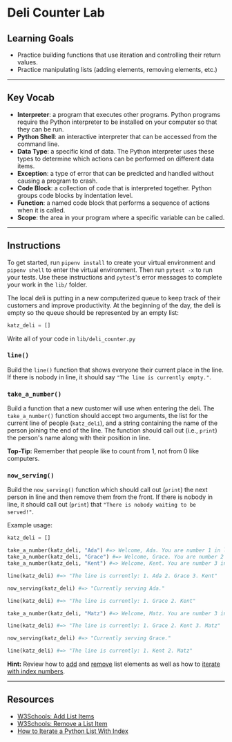 # Deli Counter Lab

## Learning Goals

- Practice building functions that use iteration and controlling their return
  values.
- Practice manipulating lists (adding elements, removing elements, etc.)

***

## Key Vocab

- **Interpreter**: a program that executes other programs. Python programs
require the Python interpreter to be installed on your computer so that they
can be run.
- **Python Shell**: an interactive interpreter that can be accessed from the
command line.
- **Data Type**: a specific kind of data. The Python interpreter uses these
types to determine which actions can be performed on different data items.
- **Exception**: a type of error that can be predicted and handled without
causing a program to crash.
- **Code Block**: a collection of code that is interpreted together. Python
groups code blocks by indentation level.
- **Function**: a named code block that performs a sequence of actions when it
is called.
- **Scope**: the area in your program where a specific variable can be called.

***

## Instructions

To get started, run `pipenv install` to create your virtual environment and
`pipenv shell` to enter the virtual environment. Then run `pytest -x` to run
your tests. Use these instructions and `pytest`'s error messages to complete
your work in the `lib/` folder.

The local deli is putting in a new computerized queue to keep track of their
customers and improve productivity. At the beginning of the day, the deli is
empty so the queue should be represented by an empty list:

```py
katz_deli = []
```

Write all of your code in `lib/deli_counter.py`

### `line()`

Build the `line()` function that shows everyone their current place in the line.
If there is nobody in line, it should say `"The line is currently empty."`.

### `take_a_number()`

Build a function that a new customer will use when entering the deli. The
`take_a_number()` function should accept two arguments, the list for the current
line of people (`katz_deli`), and a string containing the name of the person
joining the end of the line. The function should call out (i.e., `print`) the
person's name along with their position in line.

**Top-Tip:** Remember that people like to count from 1, not from 0 like
computers.

### `now_serving()`

Build the `now_serving()` function which should call out (`print`) the next
person in line and then remove them from the front. If there is nobody in line,
it should call out (`print`) that `"There is nobody waiting to be served!"`.

Example usage:

```py
katz_deli = []

take_a_number(katz_deli, "Ada") #=> Welcome, Ada. You are number 1 in line.
take_a_number(katz_deli, "Grace") #=> Welcome, Grace. You are number 2 in line.
take_a_number(katz_deli, "Kent") #=> Welcome, Kent. You are number 3 in line.

line(katz_deli) #=> "The line is currently: 1. Ada 2. Grace 3. Kent"

now_serving(katz_deli) #=> "Currently serving Ada."

line(katz_deli) #=> "The line is currently: 1. Grace 2. Kent"

take_a_number(katz_deli, "Matz") #=> Welcome, Matz. You are number 3 in line.

line(katz_deli) #=> "The line is currently: 1. Grace 2. Kent 3. Matz"

now_serving(katz_deli) #=> "Currently serving Grace."

line(katz_deli) #=> "The line is currently: 1. Kent 2. Matz"
```

**Hint:** Review how to [add][add-to-list] and [remove][remove-from-list] list
elements as well as how to [iterate with index numbers][iterate-with-index].

***

## Resources

- [W3Schools: Add List Items][add-to-list]
- [W3Schools: Remove a List Item][remove-from-list]
- [How to Iterate a Python List With Index][iterate-with-index]

[add-to-list]: https://www.w3schools.com/python/python_lists_add.asp
[remove-from-list]: https://www.w3schools.com/python/gloss_python_remove_list_items.asp
[iterate-with-index]: https://www.techieheap.com/how-to-iterate-a-python-list-with-index/
